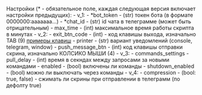 Настройки (* - обязательное поле, каждая следующая версия включает настройки предыдущих):
    - v_1:
        - *bot_token - (str) токен бота (в формате 0000000:aaaaaaa...)
        - *chat_id - (str) id чата в телеграмме (может быть отрицательным)
        - max_time - (int) максимальное время работы скрипта в минутах
    - v_2:
        - exit_btn_code - (int) - код клавишы выхода, изначально TAB (9) [примеры клавиш](https://stackoverflow.com/questions/31363860/how-do-i-get-the-name-of-a-key-in-pywin32-giving-its-keycode)
        - printer - (str) вариант уведомлений (console, telegram, window)
        - push_message_btn - (int) код клавишы отправки скрина, изначально КОЛСИКО МЫШИ (4)
    - v_3:
        - commands_settings
            - pull_delay - (int) время в секндах между запросами за новыми командами
            - enabled - (bool) включены ли команды 
            - shutdown_enabled - (bool) можно ли выключать через команды 
    - v_4:
        - compression - (bool: true, false) - сжимать ли скрины при отправлении в телеграмм (по дефолту true)

